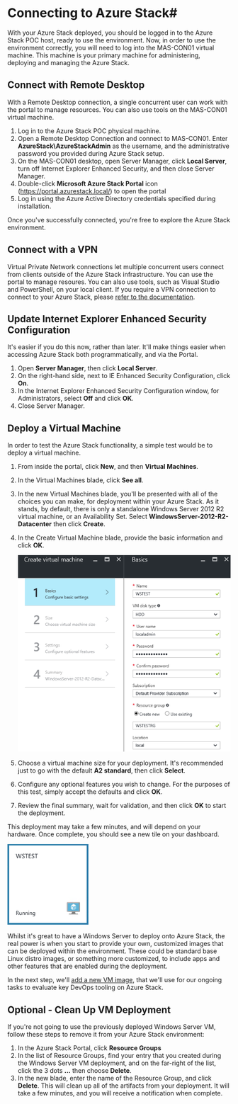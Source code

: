 # Connecting to Azure Stack#

With your Azure Stack deployed, you should be logged in to the Azure Stack POC host, ready to use the environment. Now, in order to use the environment correctly, you will need to log into the MAS-CON01 virtual machine. This machine is your primary machine for administering, deploying and managing the Azure Stack.

## Connect with Remote Desktop
With a Remote Desktop connection, a single concurrent user can work with the portal to manage resources. You can also use tools on the MAS-CON01 virtual machine.

1. Log in to the Azure Stack POC physical machine.
2. Open a Remote Desktop Connection and connect to MAS-CON01. Enter **AzureStack\AzureStackAdmin** as the username, and the administrative password you provided during Azure Stack setup.  
3. On the MAS-CON01 desktop, open Server Manager, click **Local Server**, turn off Internet Explorer Enhanced Security, and then close Server Manager.
4. Double-click **Microsoft Azure Stack Portal** icon (https://portal.azurestack.local/) to open the portal
5. Log in using the Azure Active Directory credentials specified during installation.

Once you've successfully connected, you're free to explore the Azure Stack environment.

## Connect with a VPN
Virtual Private Network connections let multiple concurrent users connect from clients outside of the Azure Stack infrastructure. You can use the portal to manage resoures. You can also use tools, such as Visual Studio and PowerShell, on your local client. If you require a VPN connection to connect to your Azure Stack, please [refer to the documentation](https://docs.microsoft.com/en-us/azure/azure-stack/azure-stack-connect-azure-stack).

## Update Internet Explorer Enhanced Security Configuration

It's easier if you do this now, rather than later. It'll make things easier when accessing Azure Stack both programmatically, and via the Portal.

1. Open **Server Manager**, then click **Local Server**.
2. On the right-hand side, next to IE Enhanced Security Configuration, click **On**.
3. In the Internet Explorer Enhanced Security Configuration window, for Administrators, select **Off** and click **OK**.
4. Close Server Manager.

## Deploy a Virtual Machine

In order to test the Azure Stack functionality, a simple test would be to deploy a virtual machine.

1. From inside the portal, click **New**, and then **Virtual Machines**.
2. In the Virtual Machines blade, click **See all**.
3. In the new Virtual Machines blade, you'll be presented with all of the choices you can make, for deployment within your Azure Stack. As it stands, by default, there is only a standalone Windows Server 2012 R2 virtual machine, or an Availability Set. Select **WindowsServer-2012-R2-Datacenter** then click **Create**.
4. In the Create Virtual Machine blade, provide the basic information and click **OK**.

    ![Enter Basic Info](/deploy/azurestack/docs/media/CreateVMBasic.PNG)
5. Choose a virtual machine size for your deployment. It's recommended just to go with the default **A2 standard**, then click **Select**.
6. Configure any optional features you wish to change. For the purposes of this test, simply accept the defaults and click **OK**.
7. Review the final summary, wait for validation, and then click **OK** to start the deployment.

This deployment may take a few minutes, and will depend on your hardware. Once complete, you should see a new tile on your dashboard.

   ![VM Deployed](/deploy/azurestack/docs/media/VMdeployed.PNG)

Whilst it's great to have a Windows Server to deploy onto Azure Stack, the real power is when you start to provide your own, customized images that can be deployed within the environment. These could be standard base Linux distro images, or something more customized, to include apps and other features that are enabled during the deployment.

In the next step, we'll [add a new VM image](/deploy/azurestack/docs/adding_vm_images.md), that we'll use for our ongoing tasks to evaluate key DevOps tooling on Azure Stack.

## Optional - Clean Up VM Deployment

If you're not going to use the previously deployed Windows Server VM, follow these steps to remove it from your Azure Stack environment:

1. In the Azure Stack Portal, click **Resource Groups**
2. In the list of Resource Groups, find your entry that you created during the Windows Server VM deployment, and on the far-right of the list, click the 3 dots **...** then choose **Delete**.
3. In the new blade, enter the name of the Resource Group, and click **Delete**. This will clean up all of the artifacts from your deployment. It will take a few minutes, and you will receive a notification when complete.
